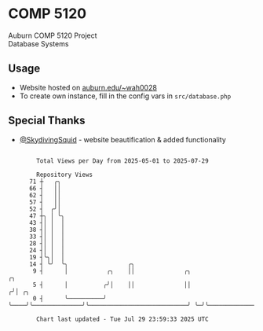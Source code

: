 # COMP 5120
Auburn COMP 5120 Project  
Database Systems

## Usage
- Website hosted on [auburn.edu/~wah0028](https://webhome.auburn.edu/~wah0028/)
- To create own instance, fill in the config vars in `src/database.php`

## Special Thanks
- [@SkydivingSquid](https://github.com/SkydivingSquid) - website beautification & added functionality

```

        Total Views per Day from 2025-05-01 to 2025-07-29

        Repository Views
      71 ┼   ╭╮
      66 ┤   ││
      62 ┤   ││
      57 ┤   ││
      52 ┤  ╭╯│
      47 ┼╮ │ ╰╮
      43 ┤│ │  │
      38 ┤│ │  │
      33 ┤│ │  │
      28 ┤│ │  │
      24 ┤│ │  │
      19 ┤╰╮│  │
      14 ┤ ╰╯  ╰╮                 ╭╮
       9 ┤      │           ╭╮    ││              ╭╮                             ╭╮
       5 ┤      │          ╭╯│    ││              ││                            ╭╯│ ╭╮
       0 ┤      ╰──────────╯ ╰────╯╰──────────────╯╰────────────────────────────╯ ╰─╯╰─────────────

        Chart last updated - Tue Jul 29 23:59:33 2025 UTC
        
```
